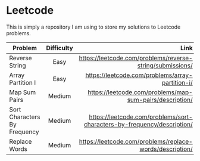 # Leetcode

This is simply a repository I  am using to store my solutions to Leetcode 
problems.

| Problem        | Difficulty           | Link  |
| ------------- |:-------------:| -----:|
| Reverse String      | Easy | https://leetcode.com/problems/reverse-string/submissions/ |
|Array Partition I| Easy |https://leetcode.com/problems/array-partition-i/|
|Map Sum Pairs| Medium |https://leetcode.com/problems/map-sum-pairs/description/|
|Sort Characters By Frequency |Medium|https://leetcode.com/problems/sort-characters-by-frequency/description/|
|Replace Words| Medium |https://leetcode.com/problems/replace-words/description/|